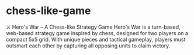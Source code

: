 # chess-like-game
⚔️ Hero's War – A Chess-like Strategy Game Hero's War is a turn-based, web-based strategy game inspired by chess, designed for two players on a compact 5x5 grid. With unique pieces and tactical gameplay, players must outsmart each other by capturing all opposing units to claim victory. 
